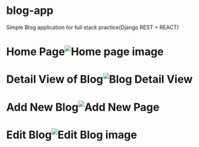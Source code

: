 # blog-app
Simple Blog application for full stack practice(Django REST + REACT)

# Home Page![Home page image](https://github.com/afaq-ahmad123/blog-app/blob/branch1/Screenshot%20from%202020-10-05%2016-19-04.png)

# Detail View of Blog![Blog Detail View](https://github.com/afaq-ahmad123/blog-app/blob/branch1/Screenshot%20from%202020-10-05%2016-23-20.png)

# Add New Blog![Add New Page](https://github.com/afaq-ahmad123/blog-app/blob/branch1/Screenshot%20from%202020-10-05%2016-23-26.png)

# Edit Blog![Edit Blog image](https://github.com/afaq-ahmad123/blog-app/blob/branch1/Screenshot%20from%202020-10-05%2016-25-33.png)


